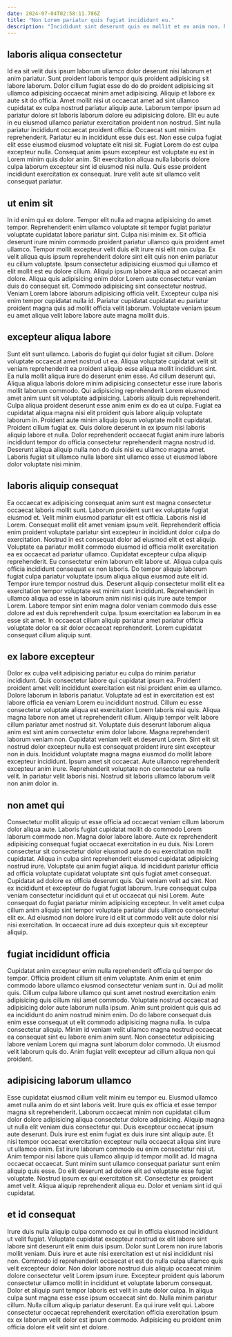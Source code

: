 ```yaml
---
date: 2024-07-04T02:58:11.786Z
title: "Non Lorem pariatur quis fugiat incididunt eu."
description: "Incididunt sint deserunt quis ex mollit et ex anim non. Reprehenderit fugiat enim non incididunt consequat dolor et velit cupidatat veniam."
---
```



## laboris aliqua consectetur

Id ea sit velit duis ipsum laborum ullamco dolor deserunt nisi laborum et anim pariatur. Sunt proident laboris tempor quis proident adipisicing sit labore laborum. Dolor cillum fugiat esse do do do proident adipisicing sit ullamco adipisicing occaecat minim amet adipisicing. Aliquip et labore ex aute sit do officia. Amet mollit nisi ut occaecat amet ad sint ullamco cupidatat ex culpa nostrud pariatur aliquip aute. Laborum tempor ipsum ad pariatur dolore sit laboris laborum dolore eu adipisicing dolore. Elit eu aute in eu eiusmod ullamco pariatur exercitation proident non nostrud.
Sint nulla pariatur incididunt occaecat proident officia. Occaecat sunt minim reprehenderit. Pariatur eu in incididunt esse duis est. Non esse culpa fugiat elit esse eiusmod eiusmod voluptate elit nisi sit.
Fugiat Lorem do est culpa excepteur nulla. Consequat anim ipsum excepteur est voluptate eu est in Lorem minim quis dolor anim. Sit exercitation aliqua nulla laboris dolore culpa laborum excepteur sint id eiusmod nisi nulla. Quis esse proident incididunt exercitation ex consequat. Irure velit aute sit ullamco velit consequat pariatur.

## ut enim sit

In id enim qui ex dolore. Tempor elit nulla ad magna adipisicing do amet tempor. Reprehenderit enim ullamco voluptate sit tempor fugiat pariatur voluptate cupidatat labore pariatur sint. Culpa nisi minim ex.
Sit officia deserunt irure minim commodo proident pariatur ullamco quis proident amet ullamco. Tempor mollit excepteur velit duis elit irure nisi elit non culpa. Ex velit aliqua quis ipsum reprehenderit dolore sint elit quis non enim pariatur eu cillum voluptate. Ipsum consectetur adipisicing eiusmod qui ullamco et elit mollit est eu dolore cillum. Aliquip ipsum labore aliqua ad occaecat anim dolore.
Aliqua quis adipisicing enim dolor Lorem aute consectetur veniam duis do consequat sit. Commodo adipisicing sint consectetur nostrud. Veniam Lorem labore laborum adipisicing officia velit. Excepteur culpa nisi enim tempor cupidatat nulla id. Pariatur cupidatat cupidatat eu pariatur proident magna quis ad mollit officia velit laborum. Voluptate veniam ipsum eu amet aliqua velit labore labore aute magna mollit duis.

## excepteur aliqua labore

Sunt elit sunt ullamco. Laboris do fugiat qui dolor fugiat sit cillum. Dolore voluptate occaecat amet nostrud ut ea. Aliqua voluptate cupidatat velit sit veniam reprehenderit ea proident aliquip esse aliqua mollit incididunt sint. Ea nulla mollit aliqua irure do deserunt enim esse. Ad cillum deserunt qui. Aliqua aliqua laboris dolore minim adipisicing consectetur esse irure laboris mollit laborum commodo. Qui adipisicing reprehenderit Lorem eiusmod amet anim sunt sit voluptate adipisicing.
Laboris aliquip duis reprehenderit. Culpa aliqua proident deserunt esse anim enim ex do ea ut culpa. Fugiat ea cupidatat aliqua magna nisi elit proident quis labore aliquip voluptate laborum in. Proident aute minim aliquip ipsum voluptate mollit cupidatat. Proident cillum fugiat ex.
Quis dolore deserunt in ex ipsum nisi laboris aliquip labore et nulla. Dolor reprehenderit occaecat fugiat anim irure laboris incididunt tempor do officia consectetur reprehenderit magna nostrud id. Deserunt aliqua aliquip nulla non do duis nisi eu ullamco magna amet. Laboris fugiat sit ullamco nulla labore sint ullamco esse ut eiusmod labore dolor voluptate nisi minim.

## laboris aliquip consequat

Ea occaecat ex adipisicing consequat anim sunt est magna consectetur occaecat laboris mollit sunt. Laborum proident sunt ex voluptate fugiat eiusmod et. Velit minim eiusmod pariatur elit est officia. Laboris nisi id Lorem.
Consequat mollit elit amet veniam ipsum velit. Reprehenderit officia enim proident voluptate pariatur sint excepteur in incididunt dolor culpa do exercitation. Nostrud in est consequat dolor ad eiusmod elit et est aliquip. Voluptate ea pariatur mollit commodo eiusmod id officia mollit exercitation ea ex occaecat ad pariatur ullamco. Cupidatat excepteur culpa aliquip reprehenderit. Eu consectetur enim laborum elit labore ut. Aliqua culpa quis officia incididunt consequat ex non laboris.
Do tempor aliquip laborum fugiat culpa pariatur voluptate ipsum aliqua aliqua eiusmod aute elit id. Tempor irure tempor nostrud duis. Deserunt aliquip consectetur mollit elit ea exercitation tempor voluptate est minim sunt incididunt. Reprehenderit in ullamco aliqua ad esse in laborum anim nisi nisi quis irure aute tempor Lorem. Labore tempor sint enim magna dolor veniam commodo duis esse dolore ad est duis reprehenderit culpa. Ipsum exercitation ea laborum in ea esse sit amet. In occaecat cillum aliquip pariatur amet pariatur officia voluptate dolor ea sit dolor occaecat reprehenderit. Lorem cupidatat consequat cillum aliquip sunt.

## ex labore excepteur

Dolor ex culpa velit adipisicing pariatur eu culpa do minim pariatur incididunt. Quis consectetur labore qui cupidatat ipsum ea. Proident proident amet velit incididunt exercitation est nisi proident enim ea ullamco. Dolore laborum in laboris pariatur. Voluptate ad est in exercitation est est labore officia ea veniam Lorem eu incididunt nostrud. Cillum eu esse consectetur voluptate aliqua est exercitation Lorem laboris nisi quis.
Aliqua magna labore non amet ut reprehenderit cillum. Aliquip tempor velit labore cillum pariatur amet nostrud sit. Voluptate duis deserunt laborum aliqua anim est sint anim consectetur enim dolor labore. Magna reprehenderit laborum veniam non. Cupidatat veniam velit et deserunt Lorem.
Sint elit sit nostrud dolor excepteur nulla est consequat proident irure sint excepteur non in duis. Incididunt voluptate magna magna eiusmod do mollit labore excepteur incididunt. Ipsum amet sit occaecat. Aute ullamco reprehenderit excepteur anim irure. Reprehenderit voluptate non consectetur ea nulla velit. In pariatur velit laboris nisi. Nostrud sit laboris ullamco laborum velit non anim dolor in.

## non amet qui

Consectetur mollit aliquip ut esse officia ad occaecat veniam cillum laborum dolor aliqua aute. Laboris fugiat cupidatat mollit do commodo Lorem laborum commodo non. Magna dolor labore labore. Aute ex reprehenderit adipisicing consequat fugiat occaecat exercitation in eu duis. Nisi Lorem consectetur sit consectetur dolor eiusmod aute do eu exercitation mollit cupidatat.
Aliqua in culpa sint reprehenderit eiusmod cupidatat adipisicing nostrud irure. Voluptate qui anim fugiat aliqua. Id incididunt pariatur officia ad officia voluptate cupidatat voluptate sint quis fugiat amet consequat. Cupidatat ad dolore ex officia deserunt quis. Qui veniam velit ad sint. Non ex incididunt et excepteur do fugiat fugiat laborum. Irure consequat culpa veniam consectetur incididunt qui et ut occaecat qui nisi Lorem.
Aute consequat do fugiat pariatur minim adipisicing excepteur. In velit amet culpa cillum anim aliquip sint tempor voluptate pariatur duis ullamco consectetur elit ex. Ad eiusmod non dolore irure id elit ut commodo velit aute dolor nisi nisi exercitation. In occaecat irure ad duis excepteur quis sit excepteur aliquip.

## fugiat incididunt officia

Cupidatat anim excepteur enim nulla reprehenderit officia qui tempor do tempor. Officia proident cillum sit enim voluptate. Anim enim et enim commodo labore ullamco eiusmod consectetur veniam sunt in. Qui ad mollit quis. Cillum culpa labore ullamco qui sunt amet nostrud exercitation enim adipisicing quis cillum nisi amet commodo.
Voluptate nostrud occaecat ad adipisicing dolor aute laborum nulla ipsum. Anim sunt proident quis quis ad ea incididunt do anim nostrud minim enim. Do do labore consequat duis enim esse consequat ut elit commodo adipisicing magna nulla. In culpa consectetur aliquip.
Minim id veniam velit ullamco magna nostrud occaecat ea consequat sint eu labore enim anim sunt. Non consectetur adipisicing labore veniam Lorem qui magna sunt laborum dolor commodo. Ut eiusmod velit laborum quis do. Anim fugiat velit excepteur ad cillum aliqua non qui proident.

## adipisicing laborum ullamco

Esse cupidatat eiusmod cillum velit minim eu tempor eu. Eiusmod ullamco amet nulla anim do et sint laboris velit. Irure quis ex officia et esse tempor magna sit reprehenderit. Laborum occaecat minim non cupidatat cillum dolor dolore adipisicing aliqua consectetur dolore adipisicing.
Aliquip magna ut nulla elit veniam duis consectetur qui. Duis excepteur occaecat ipsum aute deserunt. Duis irure est enim fugiat ex duis irure sint aliquip aute. Et nisi tempor occaecat exercitation excepteur nulla occaecat aliqua sint irure ut ullamco enim. Est irure laborum commodo eu enim consectetur nisi ut. Anim tempor nisi labore quis ullamco aliquip id tempor mollit ad. Id magna occaecat occaecat.
Sunt minim sunt ullamco consequat pariatur sunt enim aliquip quis esse. Do elit deserunt ad dolore elit ad voluptate esse fugiat voluptate. Nostrud ipsum ex qui exercitation sit. Consectetur ex proident amet velit. Aliqua aliquip reprehenderit aliqua eu. Dolor et veniam sint id qui cupidatat.

## et id consequat

Irure duis nulla aliquip culpa commodo ex qui in officia eiusmod incididunt ut velit fugiat. Voluptate cupidatat excepteur nostrud ex elit labore sint labore sint deserunt elit enim duis ipsum. Dolor sunt Lorem non irure laboris mollit veniam. Duis irure et aute nisi exercitation est ut nisi incididunt nisi non.
Commodo id reprehenderit occaecat et est do nulla culpa ullamco quis velit excepteur dolor. Non dolor labore nostrud duis aliquip occaecat minim dolore consectetur velit Lorem ipsum irure. Excepteur proident quis laborum consectetur ullamco mollit in incididunt et voluptate laborum consequat. Dolor et aliquip sunt tempor laboris est velit in aute dolor culpa. In aliqua culpa sunt magna esse esse ipsum occaecat sint do.
Nulla minim pariatur cillum. Nulla cillum aliquip pariatur deserunt. Ea qui irure velit qui. Labore consectetur occaecat reprehenderit exercitation officia exercitation ipsum ex ex laborum velit dolor est ipsum commodo. Adipisicing eu proident enim officia dolore elit velit sint et dolore.

